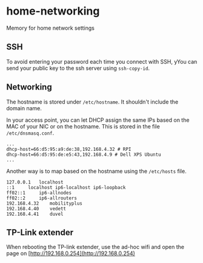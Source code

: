 # home-networking
Memory for home network settings

## SSH

To avoid entering your password each time you connect with SSH, yYou can send your public key to the ssh server using ``ssh-copy-id``.



## Networking

The hostname is stored under ``/etc/hostname``. It shouldn't include the domain name.

In your access point, you can let DHCP assign the same IPs based on the MAC of your NIC or on the hostname. This is stored in the file ``/etc/dnsmasq.conf``. 

````shell
...
dhcp-host=66:d5:95:a9:de:38,192.168.4.32 # RPI
dhcp-host=66:d5:95:de:e5:43,192.168.4.9 # Dell XPS Ubuntu
...
````

Another way is to map based on the hostname using the ``/etc/hosts`` file. 
````
127.0.0.1	localhost
::1		localhost ip6-localhost ip6-loopback
ff02::1		ip6-allnodes
ff02::2		ip6-allrouters
192.168.4.32	mobilityplus
192.168.4.40	vedett
192.168.4.41	duvel
````


## TP-Link extender

When rebooting the TP-link extender, use the ad-hoc wifi and open the page on [http://192.168.0.254](http://192.168.0.254)
